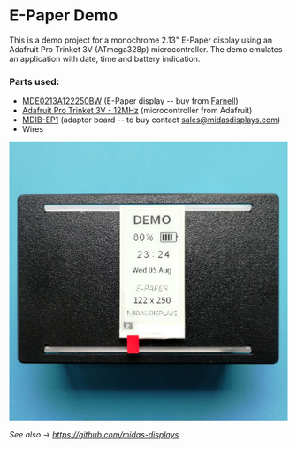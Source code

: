 # E-Paper Demo
This is a demo project for a monochrome 2.13" E-Paper display using an Adafruit Pro Trinket 3V (ATmega328p) microcontroller.
The demo emulates an application with date, time and battery indication.

### Parts used:
- [MDE0213A122250BW][0]      (E-Paper display  --  buy from [Farnell][1]) 
- [Adafruit Pro Trinket 3V - 12MHz][2]     (microcontroller from Adafruit)
- [MDIB-EP1](https://www.midasdisplays.com/product-explorer/accessories/e-paper-driver-solutions/mdib-ep1)     (adaptor board -- to buy contact <sales@midasdisplays.com>)
- Wires

![The completed Demo.](Photos/top_view.jpg "E-Paper Demo")


*See also -> <https://github.com/midas-displays>*


[0]: <https://www.farnell.com/datasheets/2822932.pdf>
[1]: <https://uk.farnell.com/midas/mde0213a122250bw/e-paper-display-122-x-250-pixels/dp/3154926> "MDE0213A122250BW from Midas Displays"
[2]: <https://www.adafruit.com/product/2010> "Adafruit Pro Trinket 3V - 12MHz"
